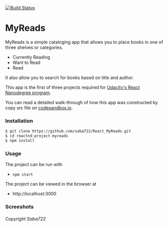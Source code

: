 [![Build Status](https://travis-ci.org/joemccann/dillinger.svg?branch=master)](https://travis-ci.org/joemccann/dillinger)
# MyReads

MyReads is a simple cataloging app that allows you to place books in one of three shelves or categories.

  - Currently Reading
- Want to Read
- Read

It also allow you to search for books based on title and author.

This app is the first of three projects required for [Udacity's React Nanodegree program](https://www.udacity.com/course/react-nanodegree--nd019).

You can read a detailed walk-through of how this app was constructed by copy src file on [codesandbox.io](https://codesandbox.io/signin).

### Installation
```sh
$ git clone https://github.com/saba722/React_MyReads.git
$ cd reactnd-project-myreads
$ npm install
```
### Usage
The project can be run with
- ```npm start```

The project can be viewed in the browser at
- http://localhost:3000

### Screeshots


###### Copyright Saba722
